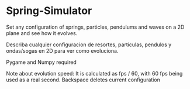 # Spring-Simulator
Set any configuration of springs, particles, pendulums and waves on a 2D plane and see how it evolves.

Describa cualquier configuracion de resortes, particulas, pendulos y ondas/sogas en 2D para ver como evoluciona.

Pygame and Numpy required

Note about evolution speed: It is calculated as fps / 60, with 60 fps being used as a real second. Backspace deletes current configuration
